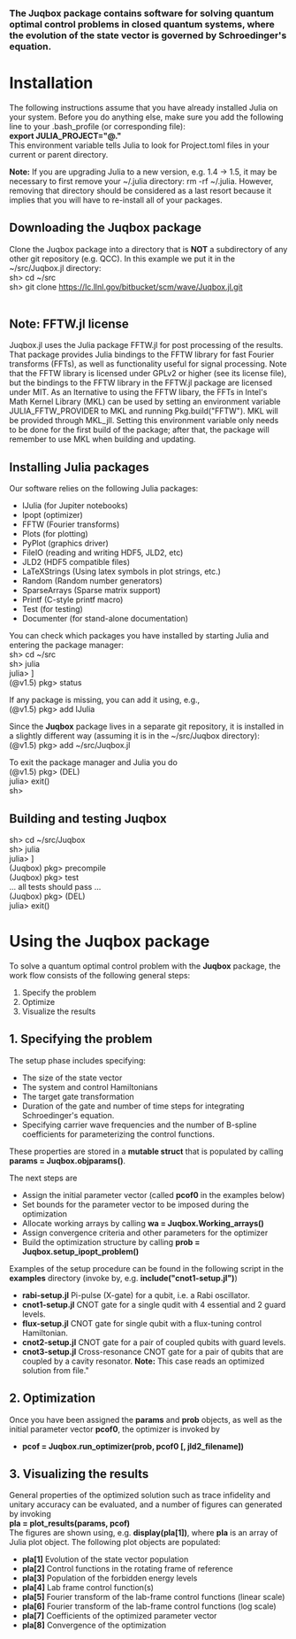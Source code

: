 ### The **Juqbox** package contains software for solving quantum optimal control problems in closed quantum systems, where the evolution of the state vector is governed by Schroedinger's equation.

# Installation
The following instructions assume that you have already installed Julia on your system. Before you do anything else, make sure you add the following line to your .bash_profile (or corresponding file):<br>
**export JULIA_PROJECT="@."**<br>
This environment variable tells Julia to look for Project.toml files in your current or parent directory.

**Note:** If you are upgrading Julia to a new version, e.g. 1.4 -> 1.5, it may be necessary to first remove your ~/.julia directory: rm -rf ~/.julia. However, removing that directory should be considered as a last resort because it implies that you will have to re-install all of your packages.

## Downloading the **Juqbox** package
Clone the Juqbox package into a directory that is **NOT** a subdirectory of any other git repository (e.g. QCC). In this example we put it in the ~/src/Juqbox.jl directory:<br>
sh> cd ~/src<br>
sh> git clone https://lc.llnl.gov/bitbucket/scm/wave/Juqbox.jl.git<br>
<br>

## Note: FFTW.jl license
Juqbox.jl uses the Julia package FFTW.jl for post processing of the results. That package provides Julia
bindings to the FFTW library for fast Fourier transforms (FFTs), as well as functionality useful for
signal processing. Note that the FFTW library is licensed under GPLv2 or higher (see its license
file), but the bindings to the FFTW library in the FFTW.jl package are licensed under
MIT. As an lternative to using the FFTW libary, the FFTs in Intel's Math Kernel Library (MKL) can be used by setting an
environment variable JULIA_FFTW_PROVIDER to MKL and running Pkg.build("FFTW"). MKL will be provided
through MKL_jll. Setting this environment variable only needs to be done for the first build of the
package; after that, the package will remember to use MKL when building and updating.

## Installing Julia packages
Our software relies on the following Julia packages:
- IJulia (for Jupiter notebooks)
- Ipopt (optimizer)
- FFTW (Fourier transforms)
- Plots (for plotting)
- PyPlot (graphics driver)
- FileIO (reading and writing HDF5, JLD2, etc)
- JLD2 (HDF5 compatible files)
- LaTeXStrings (Using latex symbols in plot strings, etc.)
- Random (Random number generators)
- SparseArrays (Sparse matrix support)
- Printf (C-style printf macro)
- Test (for testing)
- Documenter (for stand-alone documentation)

You can check which packages you have installed by starting Julia and entering the package manager:<br>
sh> cd ~/src<br>
sh> julia <br>
julia> ] <br>
(@v1.5) pkg> status<br>

If any package is missing, you can add it using, e.g.,<br>
(@v1.5) pkg> add IJulia<br>

Since the **Juqbox** package lives in a separate git repository, it is installed in a slightly different way (assuming it is in the ~/src/Juqbox directory):<br>
(@v1.5) pkg> add ~/src/Juqbox.jl <br>

To exit the package manager and Julia you do<br>
(@v1.5) pkg> (DEL) <br>
julia> exit() <br>
sh> <br>
 
## Building and testing **Juqbox**
sh> cd ~/src/Juqbox<br>
sh> julia<br>
julia> ]<br>
(Juqbox) pkg> precompile<br>
(Juqbox) pkg> test<br>
... all tests should pass ...<br>
(Juqbox) pkg> (DEL)<br>
julia> exit()<br>

# Using the **Juqbox** package
To solve a quantum optimal control problem with the **Juqbox** package, the work flow consists of the following general steps:
1. Specify the problem
2. Optimize
3. Visualize the results


## 1. Specifying the problem
The setup phase includes specifying:
- The size of the state vector
- The system and control Hamiltonians
- The target gate transformation
- Duration of the gate and number of time steps for integrating Schroedinger's equation.
- Specifying carrier wave frequencies and the number of B-spline coefficients for parameterizing the control functions.

These properties are stored in a **mutable struct** that is populated by calling **params = Juqbox.objparams()**.<br>

The next steps are
- Assign the initial parameter vector (called **pcof0** in the examples below)
- Set bounds for the parameter vector to be imposed during the optimization
- Allocate working arrays by calling **wa = Juqbox.Working_arrays()**
- Assign convergence criteria and other parameters for the optimizer
- Build the optimization structure by calling **prob = Juqbox.setup_ipopt_problem()**

Examples of the setup procedure can be found in the following script in the **examples** directory (invoke by, e.g. **include("cnot1-setup.jl")**) 
- **rabi-setup.jl** Pi-pulse (X-gate) for a qubit, i.e. a Rabi oscillator.
- **cnot1-setup.jl** CNOT gate for a single qudit with 4 essential and 2 guard levels. 
- **flux-setup.jl** CNOT gate for single qubit with a flux-tuning control Hamiltonian.
- **cnot2-setup.jl** CNOT gate for a pair of coupled qubits with guard levels.
- **cnot3-setup.jl** Cross-resonance CNOT gate for a pair of qubits that are coupled by a cavity resonator. **Note:** This case reads an optimized solution from file."

## 2. Optimization
Once you have been assigned the **params** and **prob** objects, as well as the initial parameter vector **pcof0**, the optimizer is invoked by
- **pcof = Juqbox.run_optimizer(prob, pcof0 [, jld2_filename])**

## 3. Visualizing the results
General properties of the optimized solution such as trace infidelity and unitary accuracy can be evaluated, and a number of figures can generated by invoking<br>
**pla = plot_results(params, pcof)**<br>
The figures are shown using, e.g. **display(pla[1])**, where **pla** is an array of Julia plot object. The following plot objects are populated:
- **pla[1]** Evolution of the state vector population
- **pla[2]** Control functions in the rotating frame of reference
- **pla[3]** Population of the forbidden energy levels
- **pla[4]** Lab frame control function(s)
- **pla[5]** Fourier transform of the lab-frame control functions (linear scale)
- **pla[6]** Fourier transform of the lab-frame control functions (log scale)
- **pla[7]** Coefficients of the optimized parameter vector
- **pla[8]** Convergence of the optimization







